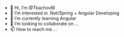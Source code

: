 - 👋 Hi, I’m @TkachovBI
- 👀 I’m interested in .Net/Spring + Angular Developing
- 🌱 I’m currently learning Angular
- 💞️ I’m looking to collaborate on ...
- 📫 How to reach me ...

<!---
TkachovBI/TkachovBI is a ✨ special ✨ repository because its `README.md` (this file) appears on your GitHub profile.
You can click the Preview link to take a look at your changes.
--->
